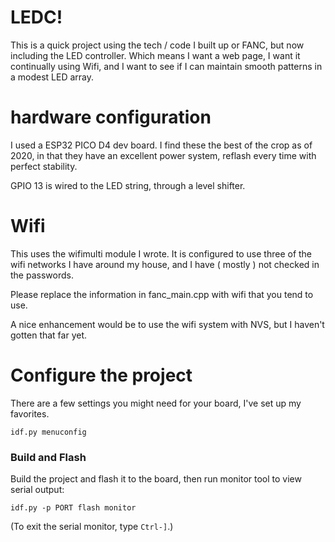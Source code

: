 # LEDC!

This is a quick project using the tech / code I built up or FANC, but 
now including the LED controller. Which means I want a web page,
I want it continually using Wifi, and I want to see if I can
maintain smooth patterns in a modest LED array.


# hardware configuration

I used a ESP32 PICO D4 dev board. I find these the best of the crop as of 2020, in that they
have an excellent power system, reflash every time with perfect stability.

GPIO 13 is wired to the LED string, through a level shifter.

# Wifi

This uses the wifimulti module I wrote. It is configured to use three of the wifi
networks I have around my house, and I have ( mostly ) not checked in the passwords.

Please replace the information in fanc_main.cpp with wifi that you tend to use.

A nice enhancement would be to use the wifi system with NVS, but I haven't gotten that far yet.

# Configure the project

There are a few settings you might need for your board, I've set up my favorites.

```
idf.py menuconfig
```

### Build and Flash

Build the project and flash it to the board, then run monitor tool to view serial output:

```
idf.py -p PORT flash monitor
```

(To exit the serial monitor, type ``Ctrl-]``.)


